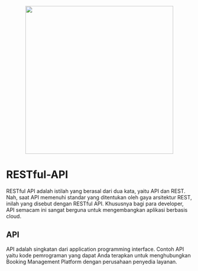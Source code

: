 <p align="center"><a href="https://taufiqalif.github.io" target="_blank"><img src="https://github.com/taufiqalif/Lab8Web/blob/master/img/taufiq.png" width="400"></a></p>

# RESTful-API

 RESTful API adalah istilah yang berasal dari dua kata, yaitu API dan REST. Nah, saat API memenuhi standar yang ditentukan oleh gaya arsitektur REST, inilah yang disebut dengan RESTful API. Khususnya bagi para developer, API semacam ini sangat berguna untuk mengembangkan aplikasi berbasis cloud.

## API

API adalah singkatan dari application programming interface. Contoh API yaitu kode pemrograman yang dapat Anda terapkan untuk menghubungkan Booking Management Platform dengan perusahaan penyedia layanan.


